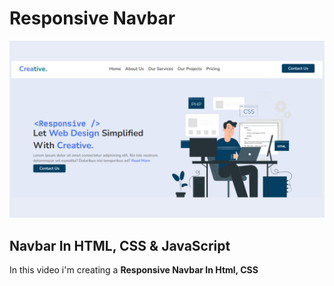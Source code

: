 # Responsive Navbar
<div align="center">
  <img src="https://github.com/mohdalthafne/Responsive-Banner-Section-In-HTML-CSS-JavaScript/blob/main/thumbnail.png">
</div>

## Navbar In HTML, CSS & JavaScript

In this video i'm creating a **Responsive Navbar In Html, CSS**

<!--### Watch Video
You Can Watch the video by **<a href="https://youtu.be/fEUmCHLCcwU?si=SG4W6yFb6O2Ch2j-">Clicking This Link.</a>**-->
